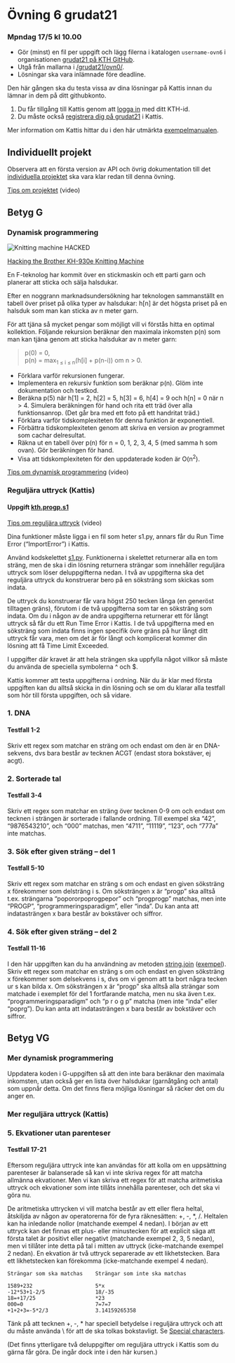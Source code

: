 # Övning 6 grudat21
### Mpndag 17/5 kl 10.00

- Gör (minst) en fil per uppgift och lägg filerna i katalogen <code>username-ovn6</code> i organisationen [grudat21 på KTH GitHub](https://gits-15.sys.kth.se/grudat21).
- Utgå från mallarna i [/grudat21/ovn0/](https://github.com/yourbasic/grudat21/tree/master/ovn0).
- Lösningar ska vara inlämnade före deadline.

Den här gången ska du testa vissa av dina lösningar på Kattis
innan du lämnar in dem på ditt githubkonto.

1. Du får tillgång till Kattis genom att [logga in](https://kth.kattis.com/login) med ditt KTH-id.
2. Du måste också [registrera dig på grudat21](https://kth.kattis.com/courses/DD1327/grudat21/register) i Kattis.

Mer information om Kattis hittar du i den här utmärkta [exempelmanualen](https://kth.kattis.com/help).

## Individuellt projekt

Observera att en första version av API och övrig dokumentation till
det [individuella projektet](https://github.com/yourbasic/grudat21/blob/master/ovn7.md)
ska vara klar redan till denna övning.

[Tips om projektet](https://www.youtube.com/watch?v=dzo3TO_v0uk) (video)

## Betyg G

### Dynamisk programmering

<!-- CC BY-SA 2.0: https://www.flickr.com/photos/bekathwia/5148701602 -->
![Knitting machine HACKED](https://github.com/yourbasic/grudat21/blob/master/knitting-machine-hacked.jpg)

[Hacking the Brother KH-930e Knitting Machine](https://www.youtube.com/watch?v=GhnTSWMMtdU)

En F-teknolog har kommit över en stickmaskin och ett parti garn och planerar att sticka och sälja halsdukar.

Efter en noggrann marknadsundersökning har teknologen sammanställt en tabell över priset på olika typer av halsdukar:
h[n] är det högsta priset på en halsduk som man kan sticka av n meter garn.

För att tjäna så mycket pengar som möjligt vill vi förstås hitta en optimal kollektion.
Följande rekursion beräknar den maximala inkomsten p(n) som man kan tjäna genom att sticka halsdukar av n meter garn:

> p(0) = 0,  
> p(n) = max<sub>1 &le; i &le; n</sub>(h[i] + p(n-i)) om n > 0.

- Förklara varför rekursionen fungerar.
- Implementera en rekursiv funktion som beräknar p(n). Glöm inte dokumentation och testkod.
- Beräkna p(5) när h[1] = 2, h[2] = 5, h[3] = 6, h[4] = 9 och h[n] = 0 när n > 4.
  Simulera beräkningen för hand och rita ett träd över alla funktionsanrop.
  (Det går bra med ett foto på ett handritat träd.)
- Förklara varför tidskomplexiteten för denna funktion är exponentiell.
- Förbättra tidskomplexiteten genom att skriva en version av programmet som cachar delresultat.
- Räkna ut en tabell över p(n) för n = 0, 1, 2, 3, 4, 5 (med samma h som ovan). Gör beräkningen för hand.
- Visa att tidskomplexiteten för den uppdaterade koden är O(n<sup>2</sup>).

[Tips om dynamisk programmering](https://www.youtube.com/watch?v=obslDoqkm7E) (video)

### Reguljära uttryck (Kattis)

#### Uppgift [kth.progp.s1](https://kth.kattis.com/problems/kth.progp.s1)

[Tips om reguljära uttryck](https://www.youtube.com/watch?v=NvKvCXac7sM) (video)

Dina funktioner måste ligga i en fil som heter s1.py, annars får du Run Time Error (“ImportError”) i Kattis.

Använd kodskelettet [s1.py](s1.py). Funktionerna i skelettet returnerar alla en tom sträng,
men de ska i din lösning returnera strängar som innehåller reguljära uttryck som löser deluppgifterna nedan.
I två av uppgifterna ska det reguljära uttryck du konstruerar bero på en söksträng som skickas som
indata.

De uttryck du konstruerar får vara högst 250 tecken långa (en generöst tilltagen gräns),
förutom i de två uppgifterna som tar en söksträng som indata.
Om du i någon av de andra uppgifterna returnerar ett för långt uttryck så får du ett Run Time Error i Kattis.
I de två uppgifterna med en söksträng som indata finns ingen specifik övre gräns
på hur långt ditt uttryck får vara, men om det är för långt och komplicerat
kommer din lösning att få Time Limit Exceeded.

I uppgifter där kravet är att hela strängen ska uppfylla något villkor så måste du använda
de speciella symbolerna ^ och $.

Kattis kommer att testa uppgifterna i ordning. När du är klar med första uppgiften
kan du alltså skicka in din lösning och se om du klarar alla testfall som hör
till första uppgiften, och så vidare.

### 1. DNA
#### Testfall 1-2

Skriv ett regex som matchar en sträng om och endast om den är en DNA-sekvens, dvs bara består
av tecknen ACGT (endast stora bokstäver, ej acgt).

### 2. Sorterade tal
#### Testfall 3-4

Skriv ett regex som matchar en sträng över tecknen 0-9 om och endast om tecknen i strängen
är sorterade i fallande ordning. Till exempel ska “42”, “9876543210”, och “000” matchas, men
“4711”, “11119”, “123”, och “777a” inte matchas.

### 3. Sök efter given sträng – del 1
#### Testfall 5-10

Skriv ett regex som matchar en sträng s om och endast en given söksträng x förekommer som
delsträng i s. Om söksträngen x är “progp” ska alltså t.ex. strängarna “popororpoprogpepor” och
“progprogp” matchas, men inte “PROGP”, “programmeringsparadigm”, eller “inda”. Du kan anta
att indatasträngen x bara består av bokstäver och siffror.

### 4. Sök efter given sträng – del 2
#### Testfall 11-16

I den här uppgiften kan du ha användning av metoden
[string.join](https://docs.python.org/2/library/stdtypes.html#str.join)
([exempel](http://www.tutorialspoint.com/python/string_join.htm)).
Skriv ett regex som matchar en sträng s om och endast en given söksträng x förekommer som
delsekvens i s, dvs om vi genom att ta bort några tecken ur s kan bilda x. Om söksträngen x är
“progp” ska alltså alla strängar som matchade i exemplet för del 1 fortfarande matcha, men nu ska
även t.ex. “programmeringsparadigm” och “p r o g p” matcha (men inte “inda” eller “poprg”). Du
kan anta att indatasträngen x bara består av bokstäver och siffror.

## Betyg VG

### Mer dynamisk programmering

Uppdatera koden i G-uppgiften så att den inte bara beräknar den maximala inkomsten,
utan också ger en lista över halsdukar (garnåtgång och antal) som uppnår detta.
Om det finns flera möjliga lösningar så räcker det om du anger en.

### Mer reguljära uttryck (Kattis)

### 5. Ekvationer utan parenteser
#### Testfall 17-21

Eftersom reguljära uttryck inte kan användas för att kolla om en uppsättning
parenteser är balanserade så kan vi inte skriva regex för att matcha allmänna ekvationer. Men vi
kan skriva ett regex för att matcha aritmetiska uttryck och ekvationer som inte tillåts innehålla
parenteser, och det ska vi göra nu.

De aritmetiska uttrycken vi vill matcha består av ett eller flera heltal, åtskiljda av någon av operatorerna
för de fyra räknesätten: +, -, *, /. Heltalen kan ha inledande nollor (matchande exempel
4 nedan). I början av ett uttryck kan det finnas ett plus- eller minustecken för att explicit säga att
första talet är positivt eller negativt (matchande exempel 2, 3, 5 nedan), men vi tillåter inte detta på
tal i mitten av uttryck (icke-matchande exempel 2 nedan). En ekvation är två uttryck separerade
av ett likhetstecken. Bara ett likhetstecken kan förekomma (icke-matchande exempel 4 nedan).

```
Strängar som ska matchas    Strängar som inte ska matchas

1589+232                    5*x
-12*53+1-2/5                18/-35
18=+17/25                   *23
000=0                       7=7=7
+1+2+3=-5*2/3               3.14159265358
```
Tänk på att tecknen +, -, &#42; har speciell betydelse i reguljära uttryck
och att du måste använda \ för att de ska tolkas bokstavligt.
Se [Special characters](http://yourbasic.org/golang/regexp-cheat-sheet/#special-characters).

(Det finns ytterligare två deluppgifter om reguljära uttryck i Kattis som du gärna får göra.
De ingår dock inte i den här kursen.)
